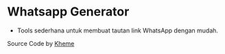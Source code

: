 # Whatsapp Generator

- Tools sederhana untuk membuat tautan link WhatsApp dengan mudah.

Source Code by [Kheme](https://github.com/kheme/whatsapp-link-generator)
